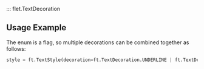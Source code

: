 ::: flet.TextDecoration

## Usage Example

The enum is a flag, so multiple decorations can be combined together as follows:

```python
style = ft.TextStyle(decoration=ft.TextDecoration.UNDERLINE | ft.TextDecoration.OVERLINE)
```